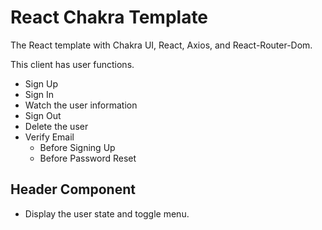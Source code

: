 # React Chakra Template

The React template with Chakra UI, React, Axios, and React-Router-Dom.

This client has user functions.

- Sign Up
- Sign In
- Watch the user information
- Sign Out
- Delete the user
- Verify Email
  - Before Signing Up
  - Before Password Reset

## Header Component

- Display the user state and toggle menu.
